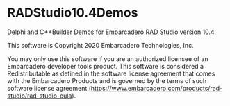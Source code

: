 # RADStudio10.4Demos
Delphi and C++Builder Demos for Embarcadero RAD Studio version 10.4.


This software is Copyright 2020 Embarcadero Technologies, Inc.

You may only use this software if you are an authorized licensee of an Embarcadero developer tools product. This software is considered a Redistributable as defined in the software license agreement that comes with the Embarcadero Products and is governed by the terms of such software license agreement (https://www.embarcadero.com/products/rad-studio/rad-studio-eula).
